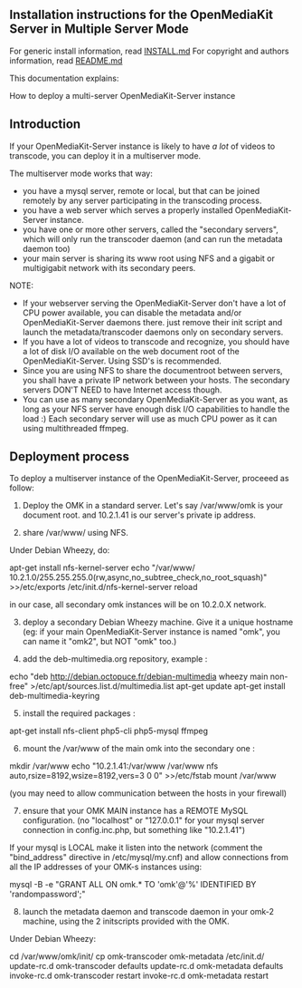 ## Installation instructions for the OpenMediaKit Server in Multiple Server Mode ##

For generic install information, read [INSTALL.md](INSTALL.md)
For copyright and authors information, read [README.md](README.md)

This documentation explains: 

How to deploy a multi-server OpenMediaKit-Server instance

## Introduction ##

If your OpenMediaKit-Server instance is likely to have *a lot* of videos to transcode, you can deploy it in a multiserver mode.

The multiserver mode works that way:

* you have a mysql server, remote or local, but that can be joined remotely by any server participating in the transcoding process.
* you have a web server which serves a properly installed OpenMediaKit-Server instance.  
* you have one or more other servers, called the "secondary servers", which will only run the transcoder daemon (and can run the metadata daemon too)
* your main server is sharing its www root using NFS and a gigabit or multigigabit network with its secondary peers.

NOTE: 

* If your webserver serving the OpenMediaKit-Server don't have a lot of CPU power available, you can disable the metadata and/or OpenMediaKit-Server daemons there. just remove their init script and launch the metadata/transcoder daemons only on secondary servers.
* If you have a lot of videos to transcode and recognize, you should have a lot of disk I/O available on the web document root of the OpenMediaKit-Server. Using SSD's is recommended.
* Since you are using NFS to share the documentroot between servers, you shall have a private IP network between your hosts. The secondary servers DON'T NEED to have Internet access though. 
* You can use as many secondary OpenMediaKit-Server as you want, as long as your NFS server have enough disk I/O capabilities to handle the load :) Each secondary server will use as much CPU power as it can using multithreaded ffmpeg.


## Deployment process ##

To deploy a multiserver instance of the OpenMediaKit-Server, proceeed as follow:

1. Deploy the OMK in a standard server. Let's say /var/www/omk is your document root. and 10.2.1.41 is our server's private ip address.

2. share /var/www/ using NFS.

Under Debian Wheezy, do:

  apt-get install nfs-kernel-server
  echo "/var/www/  10.2.1.0/255.255.255.0(rw,async,no_subtree_check,no_root_squash)" >>/etc/exports
  /etc/init.d/nfs-kernel-server reload

in our case, all secondary omk instances will be on 10.2.0.X network.

3. deploy a secondary Debian Wheezy machine. Give it a unique hostname (eg: if your main OpenMediaKit-Server instance is named "omk", you can name it "omk2", but NOT "omk" too.)

4. add the deb-multimedia.org repository, example :

  echo "deb http://debian.octopuce.fr/debian-multimedia wheezy main non-free"  >/etc/apt/sources.list.d/multimedia.list
  apt-get update
  apt-get install deb-multimedia-keyring

5. install the required packages : 

  apt-get install nfs-client php5-cli php5-mysql ffmpeg

6. mount the /var/www of the main omk into the secondary one : 

  mkdir /var/www
  echo "10.2.1.41:/var/www /var/www  nfs  auto,rsize=8192,wsize=8192,vers=3	0	0" >>/etc/fstab
  mount /var/www

(you may need to allow communication between the hosts in your firewall)

7. ensure that your OMK MAIN instance has a REMOTE MySQL configuration. (no "localhost" or "127.0.0.1" for your mysql server connection in config.inc.php, but something like "10.2.1.41")

If your mysql is LOCAL make it listen into the network (comment the "bind_address" directive in /etc/mysql/my.cnf) and allow connections from all the IP addresses of your OMK-s instances using: 

  mysql -B -e "GRANT ALL ON omk.* TO 'omk'@'%' IDENTIFIED BY 'randompassword';" 

8. launch the metadata daemon and transcode daemon in your omk-2 machine, using the 2 initscripts provided with the OMK.

Under Debian Wheezy:

 cd /var/www/omk/init/
 cp omk-transcoder omk-metadata /etc/init.d/
 update-rc.d omk-transcoder defaults
 update-rc.d omk-metadata defaults
 invoke-rc.d omk-transcoder restart
 invoke-rc.d omk-metadata restart

